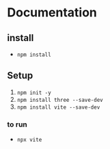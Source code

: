 # Documentation

## install 

- `npm install`

## Setup

1. `npm init -y`
2. `npm install three --save-dev` 
3. `npm install vite --save-dev` 

### to run

- `npx vite`